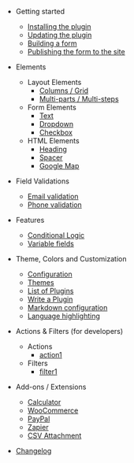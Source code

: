 - Getting started
  - [Installing the plugin](installation.md)
  - [Updating the plugin](updates.md)
  - [Building a form](build.md)
  - [Publishing the form to the site](publish.md)

- Elements
  - Layout Elements
    - [Columns / Grid](columns.md)
    - [Multi-parts / Multi-steps](multi-parts.md)
  - Form Elements
    - [Text](text.md)
    - [Dropdown](dropdown.md)
    - [Checkbox](checkbox.md)
  - HTML Elements
    - [Heading](heading.md)
    - [Spacer](spacer.md)
    - [Google Map](google-map.md)

- Field Validations
  - [Email validation](email-validation.md)
  - [Phone validation](phone-validation.md)

- Features 
  - [Conditional Logic](conditional-logic.md)
  - [Variable fields](variable-fields.md)

- Theme, Colors and Customization
  - [Configuration](configuration.md)
  - [Themes](themes.md)
  - [List of Plugins](plugins.md)
  - [Write a Plugin](write-a-plugin.md)
  - [Markdown configuration](markdown.md)
  - [Language highlighting](language-highlight.md)

- Actions & Filters (for developers)
  - Actions
    - [action1](super_before_action_hook.md)
  - Filters
    - [filter1](super_string_filter_hook.md)

- Add-ons / Extensions
  - [Calculator](calculator-add-on.md)
  - [WooCommerce](woocommerce-add-on.md)
  - [PayPal](paypal-add-on.md)
  - [Zapier](zapier-add-on.md)
  - [CSV Attachment](csv-attachment-add-on.md)

- [Changelog](changelog.md)



